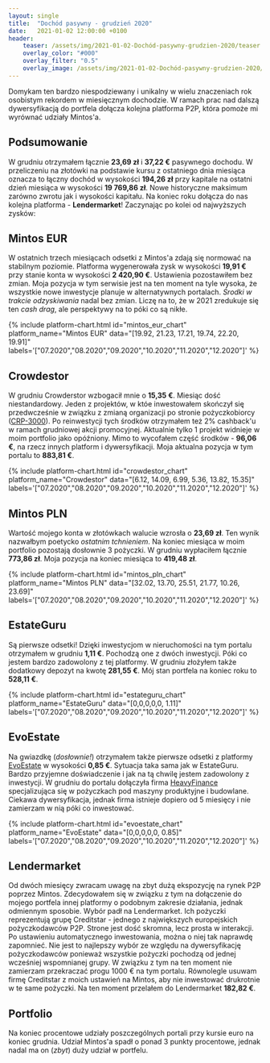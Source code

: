 ```yaml
---
layout: single
title:  "Dochód pasywny - grudzień 2020"
date:   2021-01-02 12:00:00 +0100
header:
    teaser: /assets/img/2021-01-02-Dochód-pasywny-grudzien-2020/teaser.jpg
    overlay_color: "#000"
    overlay_filter: "0.5"
    overlay_image: /assets/img/2021-01-02-Dochód-pasywny-grudzien-2020/teaser.jpg
---
```


Domykam ten bardzo niespodziewany i unikalny w wielu znaczeniach rok osobistym rekordem w miesięcznym dochodzie. W ramach prac nad dalszą dywersyfikacją do portfela dołącza kolejna platforma P2P, która pomoże mi wyrównać udziały Mintos'a.

## Podsumowanie

W grudniu otrzymałem łącznie **23,69 zł** i **37,22 €** pasywnego dochodu. W przeliczeniu na złotówki na podstawie kursu z ostatniego dnia miesiąca oznacza to łączny dochód w wysokości **194,26 zł** przy kapitale na ostatni dzień miesiąca w wysokości **19 769,86 zł**. Nowe historyczne maksimum zarówno zwrotu jak i wysokości kapitału. Na koniec roku dołącza do nas kolejna platforma - **Lendermarket**! Zaczynając po kolei od najwyższych zysków:

## Mintos EUR

W ostatnich trzech miesiącach odsetki z Mintos'a zdają się normować na stabilnym poziomie. Platforma wygenerowała zysk w wysokości **19,91 €** przy stanie konta w wysokości **2 420,90 €**. Ustawienia pozostawiłem bez zmian. Moja pozycja w tym serwisie jest na ten moment na tyle wysoka, że wszystkie nowe inwestycje planuje w alternatywnych portalach. *Środki w trakcie odzyskiwania* nadal bez zmian. Liczę na to, że w 2021 zredukuje się ten *cash drag*, ale perspektywy na to póki co są nikłe.

{% include platform-chart.html id="mintos_eur_chart" platform_name="Mintos EUR" data="[19.92, 21.23, 17.21, 19.74, 22.20, 19.91]" labels='["07.2020","08.2020","09.2020","10.2020","11.2020","12.2020"]' %}

## Crowdestor

W grudniu Crowderstor wzbogacił mnie o **15,35 €**. Miesiąc dość niestandardowy. Jeden z projektów, w któe inwestowałem skończył się przedwcześnie w związku z zmianą organizacji po stronie pożyczkobiorcy ([CRP-3000](https://crowdestor.com/en/projects/details/3000)). Po reinwestycji tych środków otrzymałem też 2% cashback'u w ramach grudniowej akcji promocyjnej. Aktualnie tylko 1 projekt widnieje w moim portfolio jako opóźniony. Mimo to wycofałem część środków - **96,06 €**, na rzecz innych platform i dywersyfikacji. Moja aktualna pozycja w tym portalu to **883,81 €**. 

{% include platform-chart.html id="crowdestor_chart" platform_name="Crowdestor" data="[6.12, 14.09, 6.99, 5.36, 13.82, 15.35]" labels='["07.2020","08.2020","09.2020","10.2020","11.2020","12.2020"]' %}

<script type="text/javascript"> document.write('<a href="https://c.trackmytarget.com/kwjv5c?source_id=pan_pieniadz"><img src="https://i.trackmytarget.com/kwjv5c?source_id=pan_pieniadz" width="728" height="90" border="0"/></a>'); </script>
## Mintos PLN

Wartość mojego konta w złotówkach walucie wzrosła o **23,69 zł**. Ten wynik nazwałbym poetycko *ostatnim tchnieniem*. Na koniec miesiąca w moim portfolio pozostają dosłownie 3 pożyczki. W grudniu wypłaciłem łącznie **773,86 zł**. Moja pozycja na koniec miesiąca to **419,48 zł**.

{% include platform-chart.html id="mintos_pln_chart" platform_name="Mintos PLN" data="[32.02, 13.70, 25.51, 21.77, 10.26, 23.69]" labels='["07.2020","08.2020","09.2020","10.2020","11.2020","12.2020"]' %}

## EstateGuru

Są pierwsze odsetki! Dzięki inwestycjom w nieruchomości na tym portalu otrzymałem w grudniu **1,11 €**. Pochodzą one z dwóch inwestycji. Póki co jestem bardzo zadowolony z tej platformy. W grudniu złożyłem także dodatkowy depozyt na kwotę **281,55 €**. Mój stan portfela na koniec roku to **528,11 €**.

{% include platform-chart.html id="estateguru_chart" platform_name="EstateGuru" data="[0,0,0,0,0, 1.11]" labels='["07.2020","08.2020","09.2020","10.2020","11.2020","12.2020"]' %}

<script type="text/javascript"> document.write('<a href="https://c.trackmytarget.com/i6s52f?source_id=pan_pieniadz"><img src="https://i.trackmytarget.com/i6s52f?source_id=pan_pieniadz" width="728" height="90" border="0"/></a>'); </script>

## EvoEstate

Na gwiazdkę (*dosłownie!*) otrzymałem także pierwsze odsetki z platformy [EvoEstate](https://c.trackmytarget.com/n98tou?source_id=pan_pieniadz) w wysokości **0,85 €**. Sytuacja taka sama jak w EstateGuru. Bardzo przyjemne doświadczenie i jak na tą chwilę jestem zadowolony z inwestycji. W grudniu do portalu dołączyła firma [HeavyFinance](https://evoestate.com/blog/heavyfinance) specjalizująca się w pożyczkach pod maszyny produktyjne i budowlane. Ciekawa dywersyfikacja, jednak firma istnieje dopiero od 5 miesięcy i nie zamierzam w nią póki co inwestować.

{% include platform-chart.html id="evoestate_chart" platform_name="EvoEstate" data="[0,0,0,0,0, 0.85]" labels='["07.2020","08.2020","09.2020","10.2020","11.2020","12.2020"]' %}

## Lendermarket

Od dwóch miesięcy zwracam uwagę na zbyt dużą ekspozycję na rynek P2P poprzez Mintos. Zdecydowałem się w związku z tym na dołączenie do mojego portfela innej platformy o podobnym zakresie działania, jednak odmiennym sposobie. Wybór padł na Lendermarket. Ich pożyczki reprezentują grupę Creditstar - jednego z największych europejskich pożyczkodawców P2P. Strone jest dość skromna, lecz prosta w interakcji. Po ustawieniu automatycznego inwestowania, można o niej tak naprawdę zapomnieć. Nie jest to najlepszy wybór ze względu na dywersyfikację pożyczkodawców ponieważ wszystkie pożyczki pochodzą od jednej wcześniej wspomnianej grupy. W związku z tym na ten moment nie zamierzam przekraczać progu 1000 € na tym portalu. Równolegle usuwam firmę Creditstar z moich ustawień na Mintos, aby nie inwestować drukrotnie w te same pożyczki. Na ten moment przelałem do Lendermarket **182,82 €**.

<script type="text/javascript"> document.write('<a href="https://c.trackmytarget.com/nreof9?source_id=pan_pieniadz"><img src="https://i.trackmytarget.com/nreof9?source_id=pan_pieniadz" width="728" height="90" border="0"/></a>'); </script>
## Portfolio

Na koniec procentowe udziały poszczególnych portali przy kursie euro na koniec grudnia. Udział Mintos'a spadł o ponad 3 punkty procentowe, jednak nadal ma on (*zbyt*) duży udział w portfelu.

<canvas id="portfolioChart" width="400" height="250"></canvas>
<script>
var ctx = document.getElementById('portfolioChart').getContext('2d');

var data = [{
            data: [11037.34, 4029.46, 419.48, 1841.11, 2407.59, 833.46],
            backgroundColor: [
                'rgba(255, 99, 132, 1)',
                'rgba(54, 162, 235, 1)',
                'rgba(255, 206, 86, 1)',
                'rgba(75, 192, 192, 1)',
                'rgba(153, 102, 255, 1)',
                'rgba(255, 159, 64, 1)',
                'rgba(255, 255, 64, 1)'
            ]
        }]

var options = {
    tooltips: {
        enabled: false
    },
    plugins: {
        datalabels: {
            formatter: (value, ctx) => {
                let sum = 0;
                let dataArr = ctx.chart.data.datasets[0].data;
                dataArr.map(data => {
                    sum += data;
                });
                let percentage = (value*100 / sum).toFixed(1)+"%";
                return percentage;
            },
            color: '#fff',
        }
    }
};

var myDoughnutChart = new Chart(ctx, {
    type: 'doughnut',
    data: {
        datasets: data,
        labels: [
        'Mintos EUR',
        'Crowdestor',
        'Mintos PLN',
        'EvoEstate',
        'EstateGuru',
        'Lendermarket'
        ]
    },
    options: options
});
</script>

